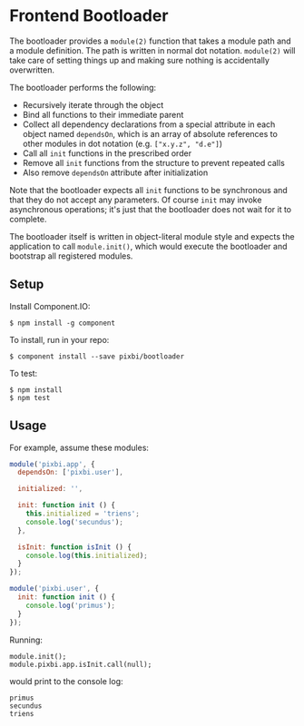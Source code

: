 # Frontend Bootloader

The bootloader provides a `module(2)` function that takes a module path and a
module definition. The path is written in normal dot notation. `module(2)` will
take care of setting things up and making sure nothing is accidentally
overwritten.

The bootloader performs the following:

* Recursively iterate through the object
* Bind all functions to their immediate parent
* Collect all dependency declarations from a special attribute in each object
  named `dependsOn`, which is an array of absolute references to other modules
  in dot notation (e.g. `["x.y.z", "d.e"]`)
* Call all `init` functions in the prescribed order
* Remove all `init` functions from the structure to prevent repeated calls
* Also remove `dependsOn` attribute after initialization

Note that the bootloader expects all `init` functions to be synchronous and
that they do not accept any parameters. Of course `init` may invoke
asynchronous operations; it's just that the bootloader does not wait for it to
complete.

The bootloader itself is written in object-literal module style and expects the
application to call `module.init()`, which would execute the bootloader and
bootstrap all registered modules.


## Setup

Install Component.IO:

    $ npm install -g component

To install, run in your repo:

    $ component install --save pixbi/bootloader

To test:

    $ npm install
    $ npm test


## Usage

For example, assume these modules:

```js
module('pixbi.app', {
  dependsOn: ['pixbi.user'],

  initialized: '',

  init: function init () {
    this.initialized = 'triens';
    console.log('secundus');
  },

  isInit: function isInit () {
    console.log(this.initialized);
  }
});

module('pixbi.user', {
  init: function init () {
    console.log('primus');
  }
});
```

Running:

```
module.init();
module.pixbi.app.isInit.call(null);
```

would print to the console log:

```
primus
secundus
triens
```
